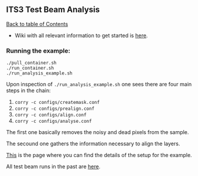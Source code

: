 ## ITS3 Test Beam Analysis
[Back to table of Contents](../README.md)

* Wiki with all relevant information to get started is [here](https://twiki.cern.ch/twiki/bin/viewauth/ALICE/GettingStartedWithTestbeamAnalysis).

### Running the example:
```
./pull_container.sh
./run_container.sh
./run_analysis_example.sh
```

Upon inspection of ```./run_analysis_example.sh``` one sees there are four main steps in the chain:

1. ```corry -c configs/createmask.conf```
2. ```corry -c configs/prealign.conf```
3. ```corry -c configs/align.conf```
4. ```corry -c configs/analyse.conf```

The first one basically removes the noisy and dead pixels from the sample.

The secound one gathers the information necessary to align the layers.

[This](https://twiki.cern.ch/twiki/bin/view/ALICE/ITS3WP3DESY2020August?id=1&filename=IMG_2726.jpg#igp1) is the page where you can find the details of the setup for the example.

All test beam runs in the past are [here](https://twiki.cern.ch/twiki/bin/view/ALICE/ITS3WP3).